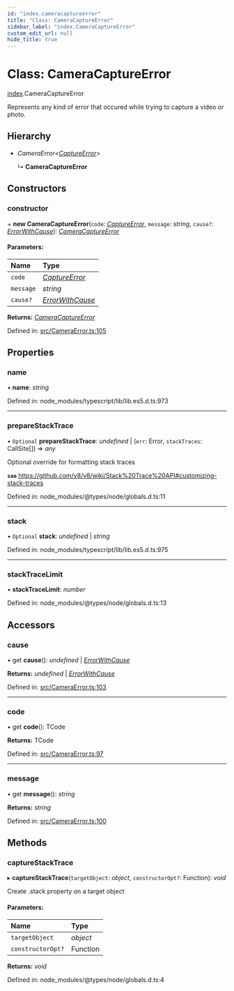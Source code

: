 ```yaml
---
id: "index.cameracaptureerror"
title: "Class: CameraCaptureError"
sidebar_label: "index.CameraCaptureError"
custom_edit_url: null
hide_title: true
---
```


# Class: CameraCaptureError

[index](../modules/index.md).CameraCaptureError

Represents any kind of error that occured while trying to capture a video or photo.

## Hierarchy

* *CameraError*<[*CaptureError*](../modules/cameraerror.md#captureerror)\>

  ↳ **CameraCaptureError**

## Constructors

### constructor

\+ **new CameraCaptureError**(`code`: [*CaptureError*](../modules/cameraerror.md#captureerror), `message`: *string*, `cause?`: [*ErrorWithCause*](../interfaces/cameraerror.errorwithcause.md)): [*CameraCaptureError*](cameraerror.cameracaptureerror.md)

#### Parameters:

Name | Type |
:------ | :------ |
`code` | [*CaptureError*](../modules/cameraerror.md#captureerror) |
`message` | *string* |
`cause?` | [*ErrorWithCause*](../interfaces/cameraerror.errorwithcause.md) |

**Returns:** [*CameraCaptureError*](cameraerror.cameracaptureerror.md)

Defined in: [src/CameraError.ts:105](https://github.com/cuvent/react-native-vision-camera/blob/1d4e105/src/CameraError.ts#L105)

## Properties

### name

• **name**: *string*

Defined in: node_modules/typescript/lib/lib.es5.d.ts:973

___

### prepareStackTrace

• `Optional` **prepareStackTrace**: *undefined* \| (`err`: Error, `stackTraces`: CallSite[]) => *any*

Optional override for formatting stack traces

**`see`** https://github.com/v8/v8/wiki/Stack%20Trace%20API#customizing-stack-traces

Defined in: node_modules/@types/node/globals.d.ts:11

___

### stack

• `Optional` **stack**: *undefined* \| *string*

Defined in: node_modules/typescript/lib/lib.es5.d.ts:975

___

### stackTraceLimit

• **stackTraceLimit**: *number*

Defined in: node_modules/@types/node/globals.d.ts:13

## Accessors

### cause

• get **cause**(): *undefined* \| [*ErrorWithCause*](../interfaces/cameraerror.errorwithcause.md)

**Returns:** *undefined* \| [*ErrorWithCause*](../interfaces/cameraerror.errorwithcause.md)

Defined in: [src/CameraError.ts:103](https://github.com/cuvent/react-native-vision-camera/blob/1d4e105/src/CameraError.ts#L103)

___

### code

• get **code**(): TCode

**Returns:** TCode

Defined in: [src/CameraError.ts:97](https://github.com/cuvent/react-native-vision-camera/blob/1d4e105/src/CameraError.ts#L97)

___

### message

• get **message**(): *string*

**Returns:** *string*

Defined in: [src/CameraError.ts:100](https://github.com/cuvent/react-native-vision-camera/blob/1d4e105/src/CameraError.ts#L100)

## Methods

### captureStackTrace

▸ **captureStackTrace**(`targetObject`: *object*, `constructorOpt?`: Function): *void*

Create .stack property on a target object

#### Parameters:

Name | Type |
:------ | :------ |
`targetObject` | *object* |
`constructorOpt?` | Function |

**Returns:** *void*

Defined in: node_modules/@types/node/globals.d.ts:4
